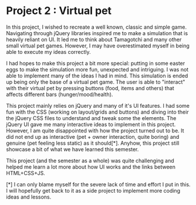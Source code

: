 # Project 2 : Virtual pet

In this project, I wished to recreate a well known, classic and simple game. Navigating through jQuery libraries inspired me to make a simulation that is heavily reliant on UI. It led me to think about Tamagotchi and many other small virtual pet games.  However, I may have overestimated myself in being able to execute my ideas correctly.

I had hopes to make this project a bit more special: putting in some easter eggs to make the simulation more fun, unexpected and intriguing. I was not able to implement many of the ideas I had in mind. This simulation is ended up being only the base of a virtual pet game. The user is able to "interact" with their virtual pet by pressing buttons (food, items and others) that affects different bars (hunger/mood/health).

 This project mainly relies on jQuery and many of it's UI features. I had some fun with the CSS (working on layout/grids and buttons) and diving into their the jQuery CSS files to understand and tweak some the elements. The jQuery UI gave me many interactive ideas to implement in this project. However, I am quite disappointed with how the project turned out to be. It did not end up as interactive (pet + owner interaction, quite boring) and genuine (pet feeling less static) as it should[*]. Anyhow, this project still showcase a bit of what we have learned this semester.

 This project (and the semester as a whole) was quite challenging and helped me learn a lot more about how UI works and the links between HTML+CSS+JS.

 [*] I can only blame myself for the severe lack of time and effort I put in this. I will hopefully get back to it as a side project to implement more coding ideas and lessons.
